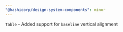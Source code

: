```yaml
---
"@hashicorp/design-system-components": minor
---
```


`Table` - Added support for `baseline` vertical alignment
